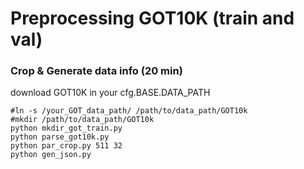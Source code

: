 # Preprocessing GOT10K (train and val)


### Crop & Generate data info (20 min)
download GOT10K in your cfg.BASE.DATA_PATH
````shell
#ln -s /your_GOT_data_path/ /path/to/data_path/GOT10k
#mkdir /path/to/data_path/GOT10k
python mkdir_got_train.py
python parse_got10k.py
python par_crop.py 511 32
python gen_json.py
````
